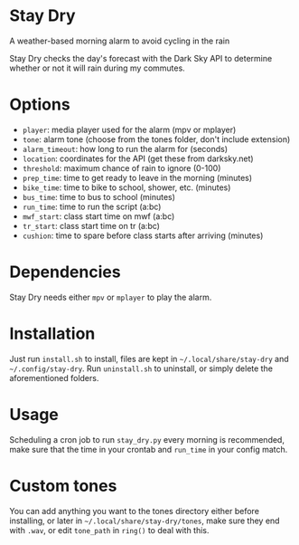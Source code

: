 # Stay Dry
A weather-based morning alarm to avoid cycling in the rain  

Stay Dry checks the day's forecast with the Dark Sky API to determine whether or not it will rain during my commutes.

# Options
- `player`: media player used for the alarm (mpv or mplayer)
- `tone`: alarm tone (choose from the tones folder, don't include extension)
- `alarm_timeout`: how long to run the alarm for (seconds)
- `location`: coordinates for the API (get these from darksky.net)
- `threshold`: maximum chance of rain to ignore (0-100)
- `prep_time`: time to get ready to leave in the morning (minutes)
- `bike_time`: time to bike to school, shower, etc. (minutes)
- `bus_time`: time to bus to school (minutes)
- `run_time`: time to run the script (a:bc)
- `mwf_start`: class start time on mwf (a:bc)
- `tr_start`: class start time on tr (a:bc)
- `cushion`: time to spare before class starts after arriving (minutes)

# Dependencies
Stay Dry needs either `mpv` or `mplayer` to play the alarm.

# Installation
Just run `install.sh` to install, files are kept in `~/.local/share/stay-dry` and `~/.config/stay-dry`.
Run `uninstall.sh` to uninstall, or simply delete the aforementioned folders.

# Usage
Scheduling a cron job to run `stay_dry.py` every morning is recommended, make sure that the time in your crontab and `run_time` in your config match.

# Custom tones
You can add anything you want to the tones directory either before installing, or later in `~/.local/share/stay-dry/tones`, make sure they end with `.wav`, or edit `tone_path` in `ring()` to deal with this.
